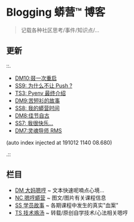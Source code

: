 # Blogging 蟒营™ 博客
> 记载各种社区思考/事件/知识点/...

## 更新

::.

- [ DM10:叕一次重启](DM/191012-rerestart.md)
- [ SS9: 为什么不让 Push ?](SS/190920-why-cant-push.md)
- [ TS3: Pyenv 最终介绍](TS/190919-pyenv-finally-intro.md)
- [ DM9:苦短衫的故事](DM/190914-teestory.md)
- [ SS8: 我的蟒营时间](SS/190914-jy-time-story.md)
- [ DM8:佳节自古](DM/190913-single-moon.md)
- [ SS7: 我很快乐...](SS/190912-i-am-happy.md)
- [ DM7:灵魂导师 RMS](DM/190910-rms-soul-master.md)

(auto index injected at 191012 1140 08.680) 

.::



## 栏目

- [DM 大妈嗯哼](DM/) ~ 文本快速呢喃点心境...
- [NC 嗯哼蟒营](NC/) ~ 图文/图片有关课程信息
- [SS 学员故事](SS/) ~ 各期课程中发生的真实"血案"
- [TS 技术鳮汤](TS/) ~ 转载/原创自学技术/心法相关嗯哼
